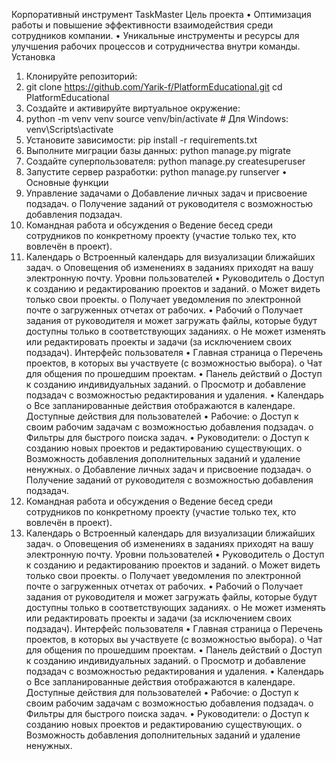 Корпоративный инструмент TaskMaster
Цель проекта
•	Оптимизация работы и повышение эффективности взаимодействия среди сотрудников компании.
•	Уникальные инструменты и ресурсы для улучшения рабочих процессов и сотрудничества внутри команды.
Установка
1.	Клонируйте репозиторий:
2.	git clone https://github.com/Yarik-f/PlatformEducational.git
cd PlatformEducational
3.	Создайте и активируйте виртуальное окружение:
4.	python -m venv venv
source venv/bin/activate # Для Windows: venv\Scripts\activate
5.	Установите зависимости:
pip install -r requirements.txt
6.	Выполните миграции базы данных:
python manage.py migrate
7.	Создайте суперпользователя:
python manage.py createsuperuser
8.	Запустите сервер разработки:
python manage.py runserver
•	
Основные функции
1.	Управление задачами
o	Добавление личных задач и присвоение подзадач.
o	Получение заданий от руководителя с возможностью добавления подзадач.
2.	Командная работа и обсуждения
o	Ведение бесед среди сотрудников по конкретному проекту (участие только тех, кто вовлечён в проект).
3.	Календарь
o	Встроенный календарь для визуализации ближайших задач.
o	Оповещения об изменениях в заданиях приходят на вашу электронную почту.
Уровни пользователей
•	Руководитель
o	Доступ к созданию и редактированию проектов и заданий.
o	Может видеть только свои проекты.
o	Получает уведомления по электронной почте о загруженных отчетах от рабочих.
•	Рабочий
o	Получает задания от руководителя и может загружать файлы, которые будут доступны только в соответствующих заданиях.
o	Не может изменять или редактировать проекты и задачи (за исключением своих подзадач).
Интерфейс пользователя
•	Главная страница
o	Перечень проектов, в которых вы участвуете (с возможностью выбора).
o	Чат для общения по прошедшим проектам.
•	Панель действий
o	Доступ к созданию индивидуальных заданий.
o	Просмотр и добавление подзадач с возможностью редактирования и удаления.
•	Календарь
o	Все запланированные действия отображаются в календаре.
Доступные действия для пользователей
•	Рабочие:
o	Доступ к своим рабочим задачам с возможностью добавления подзадач.
o	Фильтры для быстрого поиска задач.
•	Руководители:
o	Доступ к созданию новых проектов и редактированию существующих.
o	Возможность добавления дополнительных заданий и удаление ненужных.
o	Добавление личных задач и присвоение подзадач.
o	Получение заданий от руководителя с возможностью добавления подзадач.
2.	Командная работа и обсуждения
o	Ведение бесед среди сотрудников по конкретному проекту (участие только тех, кто вовлечён в проект).
3.	Календарь
o	Встроенный календарь для визуализации ближайших задач.
o	Оповещения об изменениях в заданиях приходят на вашу электронную почту.
Уровни пользователей
•	Руководитель
o	Доступ к созданию и редактированию проектов и заданий.
o	Может видеть только свои проекты.
o	Получает уведомления по электронной почте о загруженных отчетах от рабочих.
•	Рабочий
o	Получает задания от руководителя и может загружать файлы, которые будут доступны только в соответствующих заданиях.
o	Не может изменять или редактировать проекты и задачи (за исключением своих подзадач).
Интерфейс пользователя
•	Главная страница
o	Перечень проектов, в которых вы участвуете (с возможностью выбора).
o	Чат для общения по прошедшим проектам.
•	Панель действий
o	Доступ к созданию индивидуальных заданий.
o	Просмотр и добавление подзадач с возможностью редактирования и удаления.
•	Календарь
o	Все запланированные действия отображаются в календаре.
Доступные действия для пользователей
•	Рабочие:
o	Доступ к своим рабочим задачам с возможностью добавления подзадач.
o	Фильтры для быстрого поиска задач.
•	Руководители:
o	Доступ к созданию новых проектов и редактированию существующих.
o	Возможность добавления дополнительных заданий и удаление ненужных.
